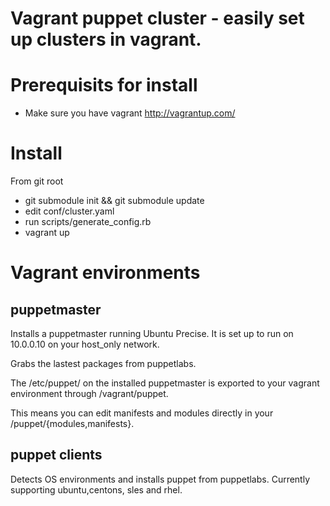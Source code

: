 Vagrant puppet cluster  - easily set up clusters in vagrant.
==============
# Prerequisits for install
 
  * Make sure you have vagrant http://vagrantup.com/

# Install

 From git root 
  * git submodule init && git submodule update
  * edit conf/cluster.yaml 
  * run scripts/generate_config.rb
  * vagrant up



# Vagrant environments

## puppetmaster
  
Installs a puppetmaster running Ubuntu Precise. It is set up to run on 10.0.0.10 on your host_only network.

Grabs the lastest packages from puppetlabs.

The /etc/puppet/ on the installed puppetmaster is exported to your vagrant environment through /vagrant/puppet.

This means you can edit manifests and modules directly in your <vagrantdir>/puppet/{modules,manifests}.

## puppet clients

Detects OS environments and installs puppet from puppetlabs. Currently supporting ubuntu,centons, sles and rhel.

